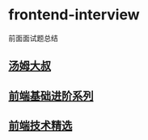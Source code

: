 # frontend-interview
前面面试题总结


## [汤姆大叔](https://www.cnblogs.com/TomXu/archive/2011/12/15/2288411.html)

## [前端基础进阶系列](https://www.jianshu.com/p/cd3fee40ef59)

## [前端技术精选](https://github.com/axuebin/react-blog/issues)
